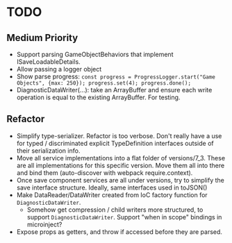 
# TODO

## Medium Priority
- Support parsing GameObjectBehaviors that implement ISaveLoadableDetails.
- Allow passing a logger object
- Show parse progress: ```const progress = ProgressLogger.start("Game Objects", {max: 250}); progress.set(4); progress.done();```
- DiagnosticDataWriter(...): take an ArrayBuffer and ensure each write operation is equal to the existing ArrayBuffer.  For testing.

## Refactor
- Simplify type-serializer.
    Refactor is too verbose.  Don't really have a use for typed / discriminated explicit TypeDefinition interfaces outside of their serialization info.
- Move all service implementations into a flat folder of versions/7_3.
    These are all implementations for this specific version.  Move them all into there and bind them (auto-discover with webpack require.context).
- Once save component services are all under versions, try to simplify the save interface structure.  Ideally, same interfaces used in toJSON()
- Make DataReader/DataWriter created from IoC factory function for ```DiagnosticDataWriter```.
    - Somehow get compression / child writers more structured, to support ```DiagnosticDataWriter```.  Support "when in scope" bindings in microinject?
- Expose props as getters, and throw if accessed before they are parsed.
 